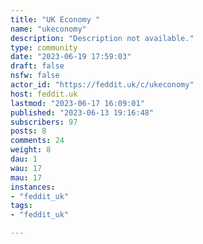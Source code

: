 ```yaml
---
title: "UK Economy " 
name: "ukeconomy"
description: "Description not available."
type: community
date: "2023-06-19 17:59:03"
draft: false
nsfw: false
actor_id: "https://feddit.uk/c/ukeconomy"
host: feddit.uk
lastmod: "2023-06-17 16:09:01"
published: "2023-06-13 19:16:48"
subscribers: 97
posts: 8
comments: 24
weight: 8
dau: 1
wau: 17
mau: 17
instances:
- "feddit_uk"
tags: 
- "feddit_uk"

---
```

